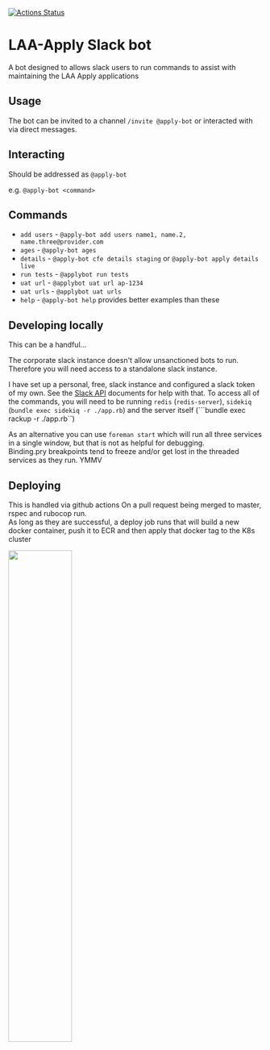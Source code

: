 [![Actions Status](https://github.com/colinbruce/laa-apply-bot/workflows/Deploy%20to%20Production/badge.svg)](https://github.com/colinbruce/laa-apply-bot/actions)

# LAA-Apply Slack bot
A bot designed to allows slack users to run commands to assist with maintaining the LAA Apply applications

## Usage
The bot can be invited to a channel `/invite @apply-bot` or interacted with via direct messages.

## Interacting
Should be addressed as `@apply-bot` 

e.g. `@apply-bot <command>`

## Commands
- `add users` - ```@apply-bot add users name1, name.2, name.three@provider.com``` 
- `ages` - ```@apply-bot ages```
- `details` - ```@apply-bot cfe details staging``` or ```@apply-bot apply details live```
- `run tests` - ```@applybot run tests```
- `uat url` - ```@applybot uat url ap-1234```
- `uat urls` - ```@applybot uat urls```
- `help` - ```@apply-bot help``` provides better examples than these

## Developing locally

This can be a handful... 

The corporate slack instance doesn't allow unsanctioned bots to run. Therefore you will need access to a standalone slack instance. 

I have set up a personal, free, slack instance and configured a slack token of my own. See the [Slack API](https://api.slack.com/) documents for help with that.
To access all of the commands, you will need to be running `redis` (```redis-server```), `sidekiq` (```bundle exec sidekiq -r ./app.rb```) and the 
server itself (```bundle exec rackup -r ./app.rb``)

As an alternative you can use ```foreman start``` which will run all three services in a single window, but that is not as helpful for debugging.  
Binding.pry breakpoints tend to freeze and/or get lost in the threaded services as they run. YMMV

## Deploying

This is handled via github actions
On a pull request being merged to master, rspec and rubocop run.  
As long as they are successful, a deploy job runs that will build a new docker container, push it to ECR and then apply that docker tag to the K8s cluster

<img src="https://user-images.githubusercontent.com/6757677/102602821-f4ae8d00-4119-11eb-8f81-0d26f4564f59.png" width=50% height=50%>

